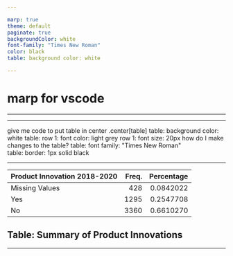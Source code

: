 ```yaml
---

marp: true
theme: default	
paginate: true
backgroundColor: white
font-family: "Times New Roman"
color: black
table: background color: white

---
```


# marp for vscode

---

---

give me code to put table in center
.center[table]
table: background color: white
table: row 1: font color: light grey
row 1: font size: 20px
how do I make changes to the table?
table: font family: "Times New Roman"  
table: border: 1px solid black

---

|Product Innovation 2018-2020 | Freq.| Percentage|
|:------|------:|-------------:|
|Missing Values     |  428|  0.0842022|
|Yes   | 1295|  0.2547708|
|No | 3360|  0.6610270|

## Table: Summary of Product Innovations
---



